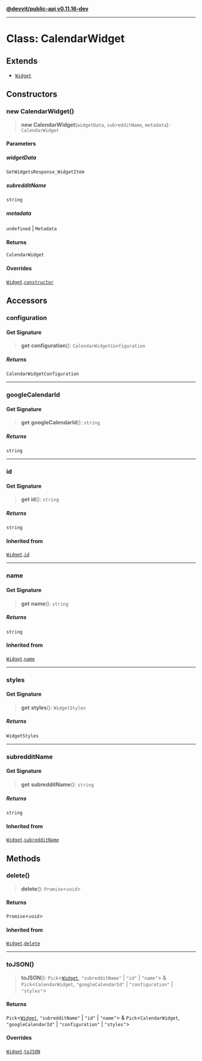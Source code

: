 [**@devvit/public-api v0.11.16-dev**](../../README.md)

---

# Class: CalendarWidget

## Extends

- [`Widget`](Widget.md)

## Constructors

<a id="constructor"></a>

### new CalendarWidget()

> **new CalendarWidget**(`widgetData`, `subredditName`, `metadata`): `CalendarWidget`

#### Parameters

##### widgetData

`GetWidgetsResponse_WidgetItem`

##### subredditName

`string`

##### metadata

`undefined` | `Metadata`

#### Returns

`CalendarWidget`

#### Overrides

[`Widget`](Widget.md).[`constructor`](Widget.md#constructor)

## Accessors

<a id="configuration"></a>

### configuration

#### Get Signature

> **get** **configuration**(): `CalendarWidgetConfiguration`

##### Returns

`CalendarWidgetConfiguration`

---

<a id="googlecalendarid"></a>

### googleCalendarId

#### Get Signature

> **get** **googleCalendarId**(): `string`

##### Returns

`string`

---

<a id="id"></a>

### id

#### Get Signature

> **get** **id**(): `string`

##### Returns

`string`

#### Inherited from

[`Widget`](Widget.md).[`id`](Widget.md#id)

---

<a id="name"></a>

### name

#### Get Signature

> **get** **name**(): `string`

##### Returns

`string`

#### Inherited from

[`Widget`](Widget.md).[`name`](Widget.md#name)

---

<a id="styles"></a>

### styles

#### Get Signature

> **get** **styles**(): `WidgetStyles`

##### Returns

`WidgetStyles`

---

<a id="subredditname"></a>

### subredditName

#### Get Signature

> **get** **subredditName**(): `string`

##### Returns

`string`

#### Inherited from

[`Widget`](Widget.md).[`subredditName`](Widget.md#subredditname)

## Methods

<a id="delete"></a>

### delete()

> **delete**(): `Promise`\<`void`\>

#### Returns

`Promise`\<`void`\>

#### Inherited from

[`Widget`](Widget.md).[`delete`](Widget.md#delete)

---

<a id="tojson"></a>

### toJSON()

> **toJSON**(): `Pick`\<[`Widget`](Widget.md), `"subredditName"` \| `"id"` \| `"name"`\> & `Pick`\<`CalendarWidget`, `"googleCalendarId"` \| `"configuration"` \| `"styles"`\>

#### Returns

`Pick`\<[`Widget`](Widget.md), `"subredditName"` \| `"id"` \| `"name"`\> & `Pick`\<`CalendarWidget`, `"googleCalendarId"` \| `"configuration"` \| `"styles"`\>

#### Overrides

[`Widget`](Widget.md).[`toJSON`](Widget.md#tojson)
